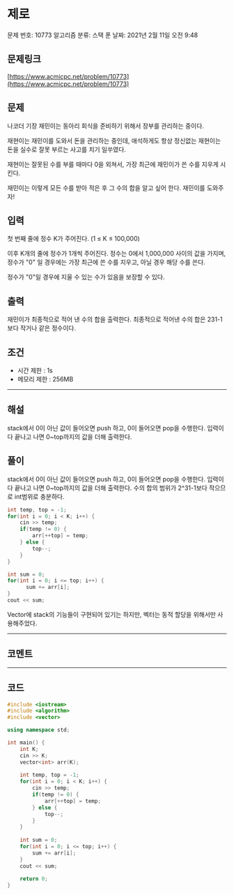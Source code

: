 # 제로

문제 번호: 10773
알고리즘 분류: 스택
푼 날짜: 2021년 2월 11일 오전 9:48

## 문제링크

[https://www.acmicpc.net/problem/10773](https://www.acmicpc.net/problem/10773)

## 문제

나코더 기장 재민이는 동아리 회식을 준비하기 위해서 장부를 관리하는 중이다.

재현이는 재민이를 도와서 돈을 관리하는 중인데, 애석하게도 항상 정신없는 재현이는 돈을 실수로 잘못 부르는 사고를 치기 일쑤였다.

재현이는 잘못된 수를 부를 때마다 0을 외쳐서, 가장 최근에 재민이가 쓴 수를 지우게 시킨다.

재민이는 이렇게 모든 수를 받아 적은 후 그 수의 합을 알고 싶어 한다. 재민이를 도와주자!

## 입력

첫 번째 줄에 정수 K가 주어진다. (1 ≤ K ≤ 100,000)

이후 K개의 줄에 정수가 1개씩 주어진다. 정수는 0에서 1,000,000 사이의 값을 가지며, 정수가 "0" 일 경우에는 가장 최근에 쓴 수를 지우고, 아닐 경우 해당 수를 쓴다.

정수가 "0"일 경우에 지울 수 있는 수가 있음을 보장할 수 있다.

## 출력

재민이가 최종적으로 적어 낸 수의 합을 출력한다. 최종적으로 적어낸 수의 합은 231-1보다 작거나 같은 정수이다.

## 조건

- 시간 제한 : 1s
- 메모리 제한 : 256MB

---

## 해설

stack에서 0이 아닌 값이 들어오면 push 하고, 0이 들어오면 pop을 수행한다. 입력이 다 끝나고 나면 0~top까지의 값을 더해 출력한다.

## 풀이

stack에서 0이 아닌 값이 들어오면 push 하고, 0이 들어오면 pop을 수행한다. 입력이 다 끝나고 나면 0~top까지의 값을 더해 출력한다. 수의 합의 범위가 2^31-1보다 작으므로 int범위로 충분하다.

```cpp
int temp, top = -1;
for(int i = 0; i < K; i++) {
    cin >> temp;
    if(temp != 0) {
        arr[++top] = temp;
    } else {
        top--;
    }
}

int sum = 0;
for(int i = 0; i <= top; i++) {
	  sum += arr[i];
}
cout << sum;
```

Vector에 stack의 기능들이 구현되어 있기는 하지만, 벡터는 동적 할당을 위해서만 사용해주었다.

---

## 코멘트

---

## 코드

```cpp
#include <iostream>
#include <algorithm>
#include <vector>

using namespace std;

int main() {
    int K;
    cin >> K;
    vector<int> arr(K);
    
    int temp, top = -1;
    for(int i = 0; i < K; i++) {
        cin >> temp;
        if(temp != 0) {
            arr[++top] = temp;
        } else {
            top--;
        }
    }
    
    int sum = 0;
    for(int i = 0; i <= top; i++) {
        sum += arr[i];
    }
    cout << sum;
    
    return 0;
}
```